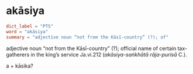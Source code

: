 # akāsiya

``` toml
dict_label = "PTS"
word = "akāsiya"
summary = "adjective noun “not from the Kāsī-country” (?); of"
```

adjective noun “not from the Kāsī\-country” (?); official name of certain tax\-gatherers in the king’s service Ja.vi.212 (*akāsiya\-saṅkhātā rāja\-purisā* C.).

a \+ kāsika?

